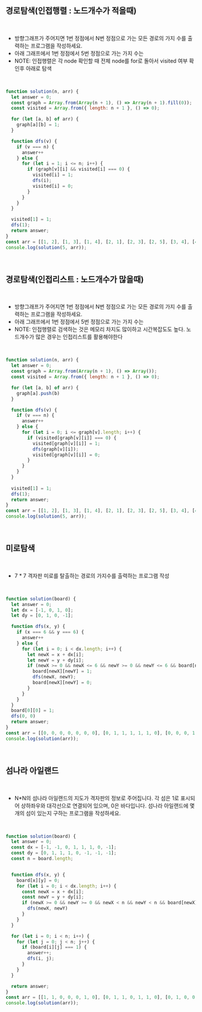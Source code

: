 
## 경로탐색(인접행렬 : 노드개수가 적을때)

<br />

- 방향그래프가 주어지면 1번 정점에서 N번 정점으로 가는 모든 경로의 가지 수를 출력하는 프로그램을 작성하세요.
- 아래 그래프에서 1번 정점에서 5번 정점으로 가는 가지 수는 
- NOTE: 인접행렬은 각 node 확인할 때 전체 node를 for로 돌아서 visited 여부 확인후 아래로 탐색

<br />

``` js
function solution(n, arr) {
  let answer = 0;
  const graph = Array.from(Array(n + 1), () => Array(n + 1).fill(0));
  const visited = Array.from({ length: n + 1 }, () => 0);

  for (let [a, b] of arr) {
    graph[a][b] = 1;
  }

  function dfs(v) {
    if (v === n) {
      answer++
    } else {
      for (let i = 1; i <= n; i++) {
        if (graph[v][i] && visited[i] === 0) {
          visited[i] = 1;
          dfs(i);
          visited[i] = 0;
        }
      }
    }
  }

  visited[1] = 1;
  dfs(1);
  return answer;
}
const arr = [[1, 2], [1, 3], [1, 4], [2, 1], [2, 3], [2, 5], [3, 4], [4, 2], [4, 5]]
console.log(solution(5, arr));
```

<br />

## 경로탐색(인접리스트 : 노드개수가 많을때)

<br />

- 방향그래프가 주어지면 1번 정점에서 N번 정점으로 가는 모든 경로의 가지 수를 출력하는 프로그램을 작성하세요.
- 아래 그래프에서 1번 정점에서 5번 정점으로 가는 가지 수는 
- NOTE: 인접행렬로 검색하는 것은 메모리 차지도 많이하고 시간복잡도도 높다. 노드개수가 많은 경우는 인접리스트를 활용해야한다

<br />

``` js
function solution(n, arr) {
  let answer = 0;
  const graph = Array.from(Array(n + 1), () => Array());
  const visited = Array.from({ length: n + 1 }, () => 0);

  for (let [a, b] of arr) {
    graph[a].push(b)
  }

  function dfs(v) {
    if (v === n) {
      answer++
    } else {
      for (let i = 0; i <= graph[v].length; i++) {
        if (visited[graph[v][i]] === 0) {
          visited[graph[v][i]] = 1;
          dfs(graph[v][i]);
          visited[graph[v][i]] = 0;
        }
      }
    }
  }
  
  visited[1] = 1;
  dfs(1);
  return answer;
}
const arr = [[1, 2], [1, 3], [1, 4], [2, 1], [2, 3], [2, 5], [3, 4], [4, 2], [4, 5]]
console.log(solution(5, arr));
```

<br />

## 미로탐색

<br />

- 7 * 7 격자판 미로를 탈출하는 경로의 가지수를 출력하는 프로그램 작성

<br />

``` js
function solution(board) {
  let answer = 0;
  let dx = [-1, 0, 1, 0];
  let dy = [0, 1, 0, -1];

  function dfs(x, y) {
    if (x === 6 && y === 6) {
      answer++
    } else {
      for (let i = 0; i < dx.length; i++) {
        let newX = x + dx[i];
        let newY = y + dy[i];
        if (newX >= 0 && newX <= 6 && newY >= 0 && newY <= 6 && board[newX][newY] === 0) {
          board[newX][newY] = 1;
          dfs(newX, newY);
          board[newX][newY] = 0;
        }
      }
    }
  }
  board[0][0] = 1;
  dfs(0, 0)
  return answer;
}
const arr = [[0, 0, 0, 0, 0, 0, 0], [0, 1, 1, 1, 1, 1, 0], [0, 0, 0, 1, 0, 0, 0], [1, 1, 0, 1, 0, 1, 1], [1, 1, 0, 0, 0, 0, 1], [1, 1, 0, 1, 1, 0, 0], [1, 0, 0, 0, 0, 0, 0]]
console.log(solution(arr));
```

<br />

## 섬나라 아일랜드

<br />

- N*N의 섬나라 아일랜드의 지도가 격자판의 정보로 주어집니다. 각 섬은 1로 표시되어 상하좌우와 대각선으로 연결되어 있으며, 0은 바다입니다. 섬나라 아일랜드에 몇 개의 섬이 있는지 구하는 프로그램을 작성하세요.

<br />

``` js
function solution(board) {
  let answer = 0;
  const dx = [-1, -1, 0, 1, 1, 1, 0, -1];
  const dy = [0, 1, 1, 1, 0, -1, -1, -1];
  const n = board.length;


  function dfs(x, y) {
    board[x][y] = 0;
    for (let i = 0; i < dx.length; i++) {
      const newX = x + dx[i];
      const newY = y + dy[i];
      if (newX >= 0 && newY >= 0 && newX < n && newY < n && board[newX][newY] === 1 ) {
        dfs(newX, newY)
      }
    }
  }

  for (let i = 0; i < n; i++) {
    for (let j = 0; j < n; j++) {
      if (board[i][j] === 1) {
        answer++;
        dfs(i, j);
      }
    }
  }

  return answer;
}
const arr = [[1, 1, 0, 0, 0, 1, 0], [0, 1, 1, 0, 1, 1, 0], [0, 1, 0, 0, 0, 0, 0], [0, 0, 0, 1, 0, 1, 1], [1, 1, 0, 1, 1, 0, 0], [1, 0, 0, 0, 1, 0, 0], [1, 0, 1, 0, 1, 0, 0]]
console.log(solution(arr));
```

